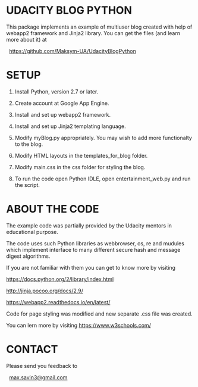 UDACITY BLOG PYTHON
=================================

This package implements an example of multiuser blog
created with help of webapp2 framework and Jinja2 library. 
You can get the files (and learn more about it) at

  https://github.com/Maksym-UA/UdacityBlogPython

SETUP
=====

 1. Install Python, version 2.7 or later.

 2. Create account at Google App Engine.
 
 3. Install and set up webapp2 framework.
 
 4. Install and set up Jinja2 templating language.
 
 5. Modify myBlog.py appropriately. You may wish to add more functionalty
	to the blog.

 6. Modify HTML layouts in the templates_for_blog folder.

 7. Modify main.css in the css folder for styling the blog.    

 8. To run the code open Python IDLE, open entertainment_web.py and run the script.
 
 

ABOUT THE CODE
==============

The example code was partially provided by the Udacity mentors in
educational purpose. 

The code uses such Python libraries as webbrowser, os, re and mudules 
which implement interface to many different secure hash and message 
digest algorithms.

If you are not familiar with them you can get to know more by visiting

https://docs.python.org/2/library/index.html

http://jinja.pocoo.org/docs/2.9/

https://webapp2.readthedocs.io/en/latest/

Code for page styling was modified and new separate .css file was created.

You can lern more by visiting https://www.w3schools.com/ 

CONTACT
=======

Please send you feedback to

  max.savin3@gmail.com